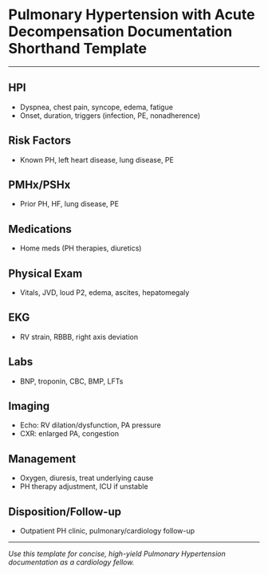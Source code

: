 # Pulmonary Hypertension with Acute Decompensation Documentation Shorthand Template

---

## HPI
- Dyspnea, chest pain, syncope, edema, fatigue
- Onset, duration, triggers (infection, PE, nonadherence)

## Risk Factors
- Known PH, left heart disease, lung disease, PE

## PMHx/PSHx
- Prior PH, HF, lung disease, PE

## Medications
- Home meds (PH therapies, diuretics)

## Physical Exam
- Vitals, JVD, loud P2, edema, ascites, hepatomegaly

## EKG
- RV strain, RBBB, right axis deviation

## Labs
- BNP, troponin, CBC, BMP, LFTs

## Imaging
- Echo: RV dilation/dysfunction, PA pressure
- CXR: enlarged PA, congestion

## Management
- Oxygen, diuresis, treat underlying cause
- PH therapy adjustment, ICU if unstable

## Disposition/Follow-up
- Outpatient PH clinic, pulmonary/cardiology follow-up

---
*Use this template for concise, high-yield Pulmonary Hypertension documentation as a cardiology fellow.*
